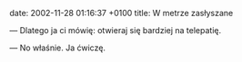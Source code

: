 date: 2002-11-28 01:16:37 +0100
title: W metrze zasłyszane

— Dlatego ja ci mówię: otwieraj się bardziej na telepatię.

— No właśnie. Ja ćwiczę.
